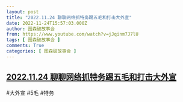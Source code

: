 ```yaml
---
layout: post
title: "2022.11.24 聊聊网络抓特务踢五毛和打击大外宣"
date: 2022-11-24T15:57:03.000Z
author: 图森破故事会
from: https://www.youtube.com/watch?v=jJqinm7J7lU
tags: [ 图森破故事会 ]
comments: True
categories: [ 图森破故事会 ]
---
```

<!--1669305423000-->
[2022.11.24 聊聊网络抓特务踢五毛和打击大外宣](https://www.youtube.com/watch?v=jJqinm7J7lU)
------

<div>
#大外宣  #5毛 #特务
</div>

